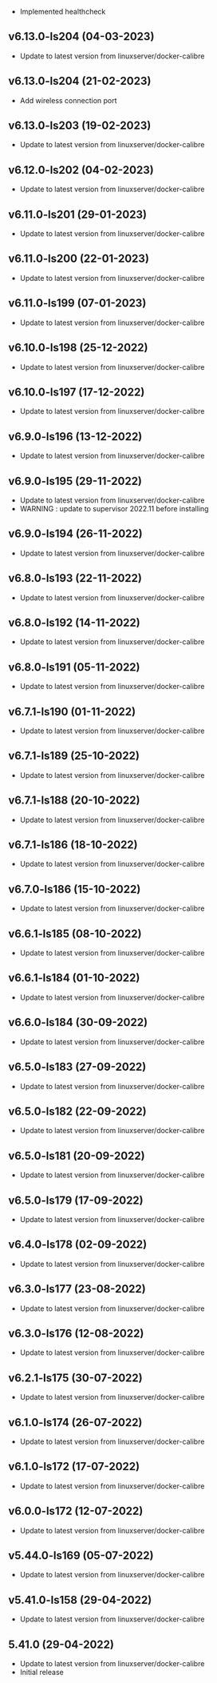 - Implemented healthcheck

## v6.13.0-ls204 (04-03-2023)
- Update to latest version from linuxserver/docker-calibre
## v6.13.0-ls204 (21-02-2023)
- Add wireless connection port

## v6.13.0-ls203 (19-02-2023)
- Update to latest version from linuxserver/docker-calibre

## v6.12.0-ls202 (04-02-2023)
- Update to latest version from linuxserver/docker-calibre

## v6.11.0-ls201 (29-01-2023)
- Update to latest version from linuxserver/docker-calibre

## v6.11.0-ls200 (22-01-2023)
- Update to latest version from linuxserver/docker-calibre

## v6.11.0-ls199 (07-01-2023)
- Update to latest version from linuxserver/docker-calibre

## v6.10.0-ls198 (25-12-2022)
- Update to latest version from linuxserver/docker-calibre

## v6.10.0-ls197 (17-12-2022)
- Update to latest version from linuxserver/docker-calibre

## v6.9.0-ls196 (13-12-2022)
- Update to latest version from linuxserver/docker-calibre

## v6.9.0-ls195 (29-11-2022)
- Update to latest version from linuxserver/docker-calibre
- WARNING : update to supervisor 2022.11 before installing

## v6.9.0-ls194 (26-11-2022)
- Update to latest version from linuxserver/docker-calibre

## v6.8.0-ls193 (22-11-2022)
- Update to latest version from linuxserver/docker-calibre

## v6.8.0-ls192 (14-11-2022)
- Update to latest version from linuxserver/docker-calibre

## v6.8.0-ls191 (05-11-2022)
- Update to latest version from linuxserver/docker-calibre

## v6.7.1-ls190 (01-11-2022)
- Update to latest version from linuxserver/docker-calibre

## v6.7.1-ls189 (25-10-2022)
- Update to latest version from linuxserver/docker-calibre

## v6.7.1-ls188 (20-10-2022)
- Update to latest version from linuxserver/docker-calibre

## v6.7.1-ls186 (18-10-2022)
- Update to latest version from linuxserver/docker-calibre

## v6.7.0-ls186 (15-10-2022)
- Update to latest version from linuxserver/docker-calibre

## v6.6.1-ls185 (08-10-2022)
- Update to latest version from linuxserver/docker-calibre

## v6.6.1-ls184 (01-10-2022)
- Update to latest version from linuxserver/docker-calibre

## v6.6.0-ls184 (30-09-2022)
- Update to latest version from linuxserver/docker-calibre

## v6.5.0-ls183 (27-09-2022)
- Update to latest version from linuxserver/docker-calibre

## v6.5.0-ls182 (22-09-2022)
- Update to latest version from linuxserver/docker-calibre

## v6.5.0-ls181 (20-09-2022)
- Update to latest version from linuxserver/docker-calibre

## v6.5.0-ls179 (17-09-2022)
- Update to latest version from linuxserver/docker-calibre

## v6.4.0-ls178 (02-09-2022)
- Update to latest version from linuxserver/docker-calibre

## v6.3.0-ls177 (23-08-2022)
- Update to latest version from linuxserver/docker-calibre

## v6.3.0-ls176 (12-08-2022)
- Update to latest version from linuxserver/docker-calibre

## v6.2.1-ls175 (30-07-2022)
- Update to latest version from linuxserver/docker-calibre

## v6.1.0-ls174 (26-07-2022)
- Update to latest version from linuxserver/docker-calibre

## v6.1.0-ls172 (17-07-2022)
- Update to latest version from linuxserver/docker-calibre

## v6.0.0-ls172 (12-07-2022)
- Update to latest version from linuxserver/docker-calibre

## v5.44.0-ls169 (05-07-2022)
- Update to latest version from linuxserver/docker-calibre

## v5.41.0-ls158 (29-04-2022)
- Update to latest version from linuxserver/docker-calibre

## 5.41.0 (29-04-2022)
- Update to latest version from linuxserver/docker-calibre
- Initial release
